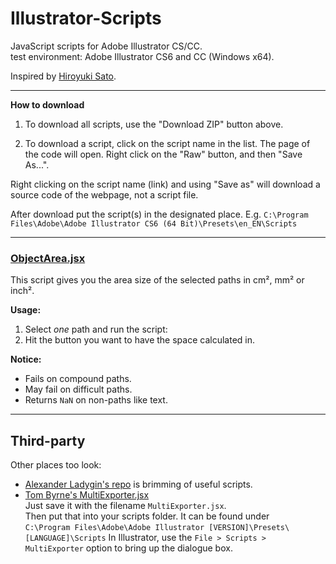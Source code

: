 
Illustrator-Scripts
======================
JavaScript scripts for Adobe Illustrator CS/CC.  
test environment: Adobe Illustrator CS6 and CC (Windows x64).

Inspired by [Hiroyuki Sato](https://github.com/shspage/illustrator-scripts).

---

**How to download**

1. To download all scripts, use the "Download ZIP" button above.

2. To download a script, click on the script name in the list. The page of the code will open. Right click on the "Raw" button, and then "Save As...".

Right clicking on the script name (link) and using "Save as" will download a source code of the webpage, not a script file.

After download put the script(s) in the designated place.
E.g. `C:\Program Files\Adobe\Adobe Illustrator CS6 (64 Bit)\Presets\en_EN\Scripts`

---

### [ObjectArea.jsx](ObjectArea.jsx)
This script gives you the area size of the selected paths in cm², mm² or inch².

**Usage:**

1. Select _one_ path and run the script:
2. Hit the button you want to have the space calculated in.

**Notice:**
- Fails on compound paths.
- May fail on difficult paths.
- Returns `NaN` on non-paths like text.

---

## Third-party
Other places too look:
- [Alexander Ladygin's repo](https://github.com/alexander-ladygin/illustrator-scripts) is brimming of useful scripts.
- [Tom Byrne's MultiExporter.jsx](https://gist.github.com/TomByrne/7816376)  
  Just save it with the filename `MultiExporter.jsx`.  
  Then put that into your scripts folder. It can be found under  
  `C:\Program Files\Adobe\Adobe Illustrator [VERSION]\Presets\[LANGUAGE]\Scripts`
  In Illustrator, use the `File > Scripts > MultiExporter` option to bring up the dialogue box.
  
